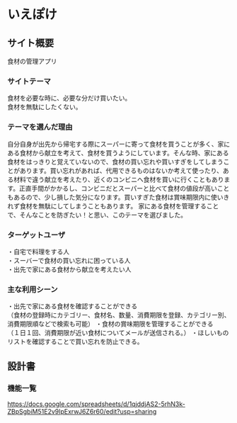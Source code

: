 # いえぽけ

## サイト概要
食材の管理アプリ

### サイトテーマ
食材を必要な時に、必要な分だけ買いたい。<br>
食材を無駄にしたくない。

### テーマを選んだ理由
自分自身が出先から帰宅する際にスーパーに寄って食材を買うことが多く、家にある食材から献立を考えて、食材を買うようにしています。そんな時、家にある食材をはっきりと覚えていないので、食材の買い忘れや買いすぎをしてしまうことがあります。買い忘れがあれば、代用できるものはないか考えて使ったり、ある材料で違う献立を考えたり、近くのコンビニへ食材を買いに行くこともあります。正直手間がかかるし、コンビニだとスーパーと比べて食材の値段が高いこともあるので、少し損した気分になります。買いすぎた食材は賞味期限内に使いきれず食材を無駄にしてしまうこともあります。
家にある食材を管理することで、そんなことを防ぎたい！と思い、このテーマを選びました。


### ターゲットユーザ
・自宅で料理をする人<br>
・スーバーで食材の買い忘れに困っている人<br>
・出先で家にある食材から献立を考えたい人

### 主な利用シーン
・出先で家にある食材を確認することができる<br>
（食材の登録時にカテゴリー、食材名、数量、消費期限を登録、カテゴリー別、消費期限順などで検索も可能）
・食材の賞味期限を管理することができる<br>
（１日１回、消費期限が近い食材についてメールが送信される。）
・ほしいものリストを確認することで買い忘れを防止できる。

## 設計書


### 機能一覧
https://docs.google.com/spreadsheets/d/1qjddjAS2-5rhN3k-ZBpSgbiM51E2v9IpExrwJ6Z6r60/edit?usp=sharing

